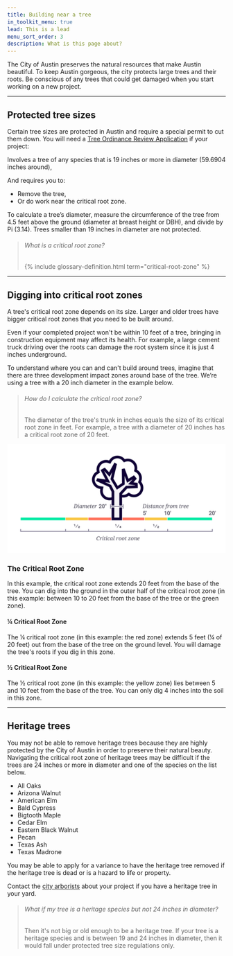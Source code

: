 ```yaml
---
title: Building near a tree
in_toolkit_menu: true
lead: This is a lead
menu_sort_order: 3
description: What is this page about?
---
```



The City of Austin preserves the natural resources that make Austin beautiful. To keep Austin gorgeous, the city protects large trees and their roots. Be conscious of any trees that could get damaged when you start working on a new project.

---

## Protected tree sizes

Certain tree sizes are protected in Austin and require a special permit to cut them down. You will need a [Tree Ordinance Review Application](/assets/applications-and-forms/Planning/Applications_Forms/tree_permit.pdf) if your project:

Involves a tree of any species that is 19 inches or more in diameter (59.6904 inches around),

And requires you to:

* Remove the tree,
* Or do work near the critical root zone.

To calculate a tree’s diameter, measure the circumference of the tree from 4.5 feet above the ground (diameter at breast height or DBH), and divide by Pi (3.14). Trees smaller than 19 inches in diameter are not protected.

> ###### What is a critical root zone?
>
> {% include glossary-definition.html term="critical-root-zone" %}

---

## Digging into critical root zones

A tree's critical root zone depends on its size. Larger and older trees have bigger critical root zones that you need to be built around.

Even if your completed project won't be within 10 feet of a tree, bringing in construction equipment may affect its health. For example, a large cement truck driving over the roots can damage the root system since it is just 4 inches underground.

To understand where you can and can't build around trees, imagine that there are three development impact zones around base of the tree. We’re using a tree with a 20 inch diameter in the example below.

> ###### How do I calculate the critical root zone?
>
> The diameter of the tree's trunk in inches equals the size of its critical root zone in feet. For example, a tree with a diameter of 20 inches has a critical root zone of 20 feet.

![](/assets/img/diagrams/critical-root-zone.svg)

### The Critical Root Zone

In this example, the critical root zone extends 20 feet from the base of the tree. You can dig into the ground in the outer half of the critical root zone (in this example: between 10 to 20 feet from the base of the tree or the green zone).

#### ¼ Critical Root Zone&nbsp;

The ¼ critical root zone (in this example: the red zone) extends 5 feet (¼ of 20 feet) out from the base of the tree on the ground level. You will damage the tree's roots if you dig in this zone.&nbsp;

#### ½ Critical Root Zone

The ½ critical root zone (in this example: the yellow zone) lies between 5 and 10 feet from the base of the tree. You can only dig 4 inches into the soil in this zone.&nbsp;

---

## Heritage trees

You may not be able to remove heritage trees because they are highly protected by the City of Austin in order to preserve their natural beauty. Navigating the critical root zone of heritage trees may be difficult if the trees are 24 inches or more in diameter and one of the species on the list below.&nbsp;

* All Oaks
* Arizona Walnut
* American Elm
* Bald Cypress
* Bigtooth Maple
* Cedar Elm
* Eastern Black Walnut
* Pecan
* Texas Ash
* Texas Madrone

You may be able to apply for a variance to have the heritage tree removed if the heritage tree is dead or is a hazard to life or property.

Contact the [city arborists](/contact/#community-trees) about your project if you have a heritage tree in your yard.

> ###### What if my tree is a heritage species but not 24 inches in diameter?
>
> Then it's not big or old enough to be a heritage tree. If your tree is a heritage species and is between 19 and 24 inches in diameter, then it would fall under protected tree size regulations only.
